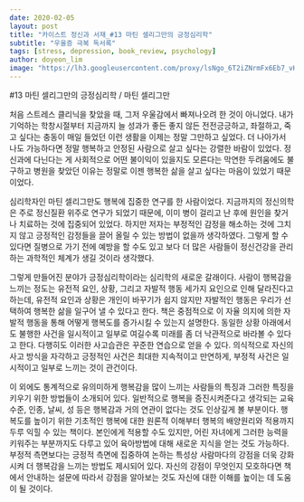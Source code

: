 ```yaml
---
date: 2020-02-05
layout: post
title: "카이스트 정신과 서재_#13 마틴 셀리그만의 긍정심리학"
subtitle: "우울증 극복 독서록"
tags: [stress, depression, book_review, psychology]
author: doyeon_lim
image: "https://lh3.googleusercontent.com/proxy/lsNgo_6T2iZNrmFx6Eb7_vH-X5VUXSg87dUkZE7yiktDoJfdB7RGT9HVdEgb7M0YxRSDdzbaEstTB3eOH1T0wjvjwuFdDJAuBcIJI260IlMT_EqJwA"
---
```


#13 마틴 셀리그만의 긍정심리학 / 마틴 셀리그만


처음 스트레스 클리닉을 찾았을 때, 그저 우울감에서 빠져나오려 한 것이 아니었다. 내가 기억하는 학창시절부터 지금까지 늘 성과가 좋든 좋지 않든 전전긍긍하고, 좌절하고, 죽고 싶다는 충동이 매일 들었던 이런 생활을 이제는 정말 그만하고 싶었다. 더 나아가서 나도 가능하다면 정말 행복하고 안정된 사람으로 살고 싶다는 강렬한 바람이 있었다. 정신과에 다닌다는 게 사회적으로 어떤 불이익이 있을지도 모른다는 막연한 두려움에도 불구하고 병원을 찾았던 이유는 정말로 이젠 행복한 삶을 살고 싶다는 마음이 있었기 때문이었다.

심리학자인 마틴 셀리그만도 행복에 집중한 연구를 한 사람이었다. 지금까지의 정신의학은 주로 정신질환 위주로 연구가 되었기 때문에, 이미 병이 걸리고 난 후에 원인을 찾거나 치료하는 것에 집중되어 있었다. 하지만 저자는 부정적인 감정을 해소하는 것에 그치지 않고 긍정적인 감정들을 끌어 올릴 수 있는 방법이 없을까 생각하였다. 그렇게 할 수 있다면 질병으로 가기 전에 예방을 할 수도 있고 보다 더 많은 사람들이 정신건강을 관리하는 과학적인 체계가 생길 것이라 생각했다.

그렇게 만들어진 분야가 긍정심리학이라는 심리학의 새로운 갈래이다. 사람이 행복감을 느끼는 정도는 유전적 요인, 상황, 그리고 자발적 행동 세가지 요인으로 인해 달라진다고 하는데, 유전적 요인과 상황은 개인이 바꾸기가 쉽지 않지만 자발적인 행동은 우리가 선택하여 행복한 삶을 일구어 낼 수 있다고 한다. 책은 중점적으로 이 자율 의지에 의한 자발적 행동을 통해 어떻게 행복도를 증가시킬 수 있는지 설명한다. 동일한 상황 아래에서도 불행한 사건을 일시적이고 일부로 여길수록 미래를 좀 더 낙관적으로 바라볼 수 있다고 한다. 다행히도 이러한 사고습관은 꾸준한 연습으로 얻을 수 있다. 의식적으로 자신의 사고 방식을 자각하고 긍정적인 사건은 최대한 지속적이고 만연하게, 부정적 사건은 일시적이고 일부로 느끼는 것이 관건이다.

이 외에도 통계적으로 유의미하게 행복감을 많이 느끼는 사람들의 특징과 그러한 특징을 키우기 위한 방법들이 소개되어 있다. 일반적으로 행복을 증진시켜준다고 생각되는 교육수준, 인종, 날씨, 성 등은 행복감과 거의 연관이 없다는 것도 인상깊게 볼 부분이다. 행복도를 높이기 위한 기초적인 행복에 대한 원론적 이해부터 행복의 배양원리와 적용까지 두루 익힐 수 있는 책이다. 본인에게 적용할 수도 있지만, 어린 자녀에게 그러한 능력을 키워주는 부분까지도 다루고 있어 육아방법에 대해 새로운 지식을 얻는 것도 가능하다. 부정적 측면보다는 긍정적 측면에 집중하여 논하는 특성상 사람마다의 강점을 더욱 강화시켜 더 행복감을 느끼는 방법도 제시되어 있다. 자신의 강점이 무엇인지 모호하다면 책에서 안내하는 설문에 따라서 강점을 알아보는 것도 자신에 대한 이해를 높이는 데 도움이 될 것이다.
